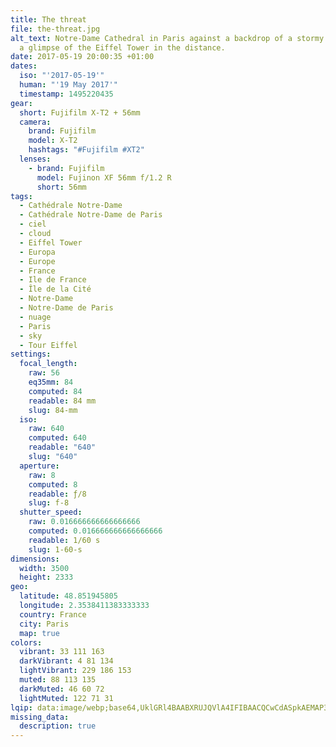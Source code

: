 ```yaml
---
title: The threat
file: the-threat.jpg
alt_text: Notre-Dame Cathedral in Paris against a backdrop of a stormy sky with
  a glimpse of the Eiffel Tower in the distance.
date: 2017-05-19 20:00:35 +01:00
dates:
  iso: "'2017-05-19'"
  human: "'19 May 2017'"
  timestamp: 1495220435
gear:
  short: Fujifilm X-T2 + 56mm
  camera:
    brand: Fujifilm
    model: X-T2
    hashtags: "#Fujifilm #XT2"
  lenses:
    - brand: Fujifilm
      model: Fujinon XF 56mm f/1.2 R
      short: 56mm
tags:
  - Cathédrale Notre-Dame
  - Cathédrale Notre-Dame de Paris
  - ciel
  - cloud
  - Eiffel Tower
  - Europa
  - Europe
  - France
  - Ile de France
  - Île de la Cité
  - Notre-Dame
  - Notre-Dame de Paris
  - nuage
  - Paris
  - sky
  - Tour Eiffel
settings:
  focal_length:
    raw: 56
    eq35mm: 84
    computed: 84
    readable: 84 mm
    slug: 84-mm
  iso:
    raw: 640
    computed: 640
    readable: "640"
    slug: "640"
  aperture:
    raw: 8
    computed: 8
    readable: ƒ/8
    slug: f-8
  shutter_speed:
    raw: 0.016666666666666666
    computed: 0.016666666666666666
    readable: 1/60 s
    slug: 1-60-s
dimensions:
  width: 3500
  height: 2333
geo:
  latitude: 48.851945805
  longitude: 2.3538411383333333
  country: France
  city: Paris
  map: true
colors:
  vibrant: 33 111 163
  darkVibrant: 4 81 134
  lightVibrant: 229 186 153
  muted: 88 113 135
  darkMuted: 46 60 72
  lightMuted: 122 71 31
lqip: data:image/webp;base64,UklGRl4BAABXRUJQVlA4IFIBAACQCwCdASpkAEMAP3Gqyl00rKksrNW56pAuCUAZVoWLAf12+JAaBhkXEI0OND3PeQg++A/DcVgGBss5UGmZNtB++oaAnKiPtuwB+0UGy7aOm+7qA/dS2EFAcj3nFuvn2qmStbAwQAD+7MlUITdh2VqSU4fuYIUaeuulpsJmp62dgK656q1hVQelCd+uHbGwNA1tHG2EcBnJ8C9FPjCLK7cEIfF5o5ohtqsHFwB2kcf1Vnk7pNYvAcu8u7qvz0ubr5fYh9otKYVT+uvUrRDO2OTKHDSCMDtxYvXK+mS/wG3/IzoI5YWK+TeEtrBMhqbWI34vC7NiSeI7FpRw9IdrUJvv33f9hIWAWgOxR0kRwnOYZqKDZqnxomXuVUSfl0Hc8XCExN8fSAY9mRwyG/IVgwGqd4XnXFXXDfrsdRxOD3cmGQgz0I930pFPPUh+o7qX8QAAAA==
missing_data:
  description: true
---
```



